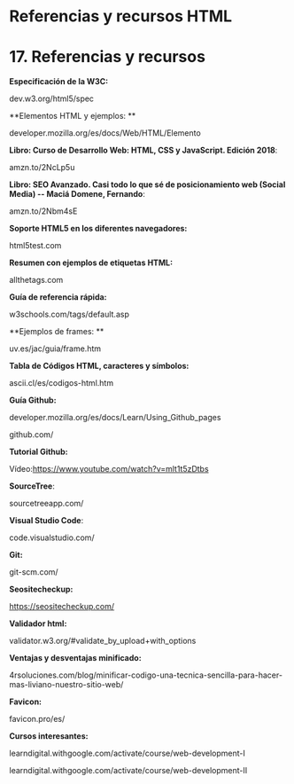 # **Referencias y recursos HTML**

# 17. Referencias y recursos

**Especificación de la W3C:**

dev.w3.org/html5/spec

**Elementos HTML y ejemplos: **

developer.mozilla.org/es/docs/Web/HTML/Elemento

**Libro: Curso de Desarrollo Web: HTML, CSS y JavaScript. Edición 2018**:

amzn.to/2NcLp5u

**Libro: SEO Avanzado. Casi todo lo que sé de posicionamiento web (Social Media) -- Maciá Domene, Fernando**:

amzn.to/2Nbm4sE

**Soporte HTML5 en los diferentes navegadores:**

html5test.com

**Resumen con ejemplos de etiquetas HTML:**

allthetags.com

**Guía de referencia rápida:**

w3schools.com/tags/default.asp

**Ejemplos de frames: **

uv.es/jac/guia/frame.htm

**Tabla de Códigos HTML, caracteres y símbolos:**

ascii.cl/es/codigos-html.htm

**Guía Github:**

developer.mozilla.org/es/docs/Learn/Using_Github_pages

github.com/

**Tutorial Github:**

Vídeo:https://www.youtube.com/watch?v=mlt1t5zDtbs

**SourceTree**:

sourcetreeapp.com/

**Visual Studio Code**:

code.visualstudio.com/

**Git:**

git-scm.com/

**Seositecheckup:**

https://seositecheckup.com/

**Validador html:**

validator.w3.org/#validate_by_upload+with_options

**Ventajas y desventajas minificado:**

4rsoluciones.com/blog/minificar-codigo-una-tecnica-sencilla-para-hacer-mas-liviano-nuestro-sitio-web/

**Favicon:**

favicon.pro/es/

**Cursos interesantes:**

learndigital.withgoogle.com/activate/course/web-development-I

learndigital.withgoogle.com/activate/course/web-development-II